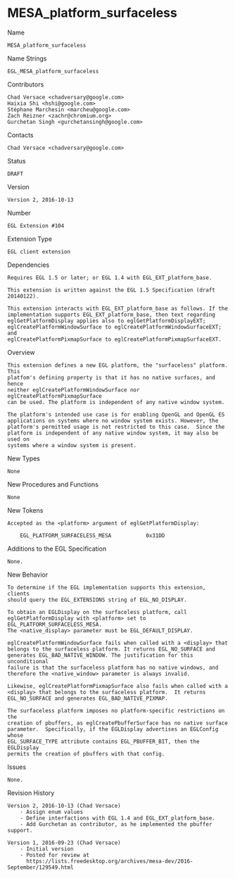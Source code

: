 # MESA_platform_surfaceless

Name

    MESA_platform_surfaceless

Name Strings

    EGL_MESA_platform_surfaceless

Contributors

    Chad Versace <chadversary@google.com>
    Haixia Shi <hshi@google.com>
    Stéphane Marchesin <marcheu@google.com>
    Zach Reizner <zachr@chromium.org>
    Gurchetan Singh <gurchetansingh@google.com>

Contacts

    Chad Versace <chadversary@google.com>

Status

    DRAFT

Version

    Version 2, 2016-10-13

Number

    EGL Extension #104

Extension Type

    EGL client extension

Dependencies

    Requires EGL 1.5 or later; or EGL 1.4 with EGL_EXT_platform_base.

    This extension is written against the EGL 1.5 Specification (draft
    20140122).

    This extension interacts with EGL_EXT_platform_base as follows. If the
    implementation supports EGL_EXT_platform_base, then text regarding
    eglGetPlatformDisplay applies also to eglGetPlatformDisplayEXT;
    eglCreatePlatformWindowSurface to eglCreatePlatformWindowSurfaceEXT; and
    eglCreatePlatformPixmapSurface to eglCreatePlatformPixmapSurfaceEXT.

Overview

    This extension defines a new EGL platform, the "surfaceless" platform. This
    platfom's defining property is that it has no native surfaces, and hence
    neither eglCreatePlatformWindowSurface nor eglCreatePlatformPixmapSurface
    can be used. The platform is independent of any native window system.

    The platform's intended use case is for enabling OpenGL and OpenGL ES
    applications on systems where no window system exists. However, the
    platform's permitted usage is not restricted to this case.  Since the
    platform is independent of any native window system, it may also be used on
    systems where a window system is present.

New Types

    None

New Procedures and Functions

    None

New Tokens

    Accepted as the <platform> argument of eglGetPlatformDisplay:

        EGL_PLATFORM_SURFACELESS_MESA           0x31DD

Additions to the EGL Specification

    None.

New Behavior

    To determine if the EGL implementation supports this extension, clients
    should query the EGL_EXTENSIONS string of EGL_NO_DISPLAY.

    To obtain an EGLDisplay on the surfaceless platform, call
    eglGetPlatformDisplay with <platform> set to EGL_PLATFORM_SURFACELESS_MESA.
    The <native_display> parameter must be EGL_DEFAULT_DISPLAY.

    eglCreatePlatformWindowSurface fails when called with a <display> that
    belongs to the surfaceless platform. It returns EGL_NO_SURFACE and
    generates EGL_BAD_NATIVE_WINDOW. The justification for this unconditional
    failure is that the surfaceless platform has no native windows, and
    therefore the <native_window> parameter is always invalid.

    Likewise, eglCreatePlatformPixmapSurface also fails when called with a
    <display> that belongs to the surfaceless platform.  It returns
    EGL_NO_SURFACE and generates EGL_BAD_NATIVE_PIXMAP.

    The surfaceless platform imposes no platform-specific restrictions on the
    creation of pbuffers, as eglCreatePbufferSurface has no native surface
    parameter.  Specifically, if the EGLDisplay advertises an EGLConfig whose
    EGL_SURFACE_TYPE attribute contains EGL_PBUFFER_BIT, then the EGLDisplay
    permits the creation of pbuffers with that config.

Issues

    None.

Revision History

    Version 2, 2016-10-13 (Chad Versace)
        - Assign enum values
        - Define interfactions with EGL 1.4 and EGL_EXT_platform_base.
        - Add Gurchetan as contributor, as he implemented the pbuffer support.

    Version 1, 2016-09-23 (Chad Versace)
        - Initial version
        - Posted for review at
          https://lists.freedesktop.org/archives/mesa-dev/2016-September/129549.html
